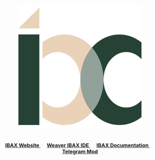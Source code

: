 <p align="center">
  <a href="https://ibax.io/">
    <img width="400" src="https://raw.githubusercontent.com/IBAX-io/.github/main/profile/IBAX_Network_1000x1000.png">
  </a>
</p>

<h1></h1>
<h3 align='center'>
  <a href="https://ibax.io/">
    IBAX Website
  </a>&emsp;
  <a href="https://weaver.ibax.network/">
    Weaver IBAX IDE
  </a>&emsp;
  <a href="https://docs.ibax.io/">
    IBAX Documentation
  </a>&emsp;
  <a href="https://t.me/IBAXNetwork">
    Telegram Mod
  </a>
</h3>
